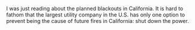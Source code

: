 I was just reading about the planned blackouts in California. It is hard to fathom that the largest utility company in the U.S. has only
one option to prevent being the cause of future fires in California: shut down the power.
